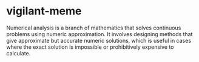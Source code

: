 # vigilant-meme
Numerical analysis is a branch of mathematics that solves continuous problems using numeric approximation. It involves designing methods that give approximate but accurate numeric solutions, which is useful in cases where the exact solution is impossible or prohibitively expensive to calculate.
